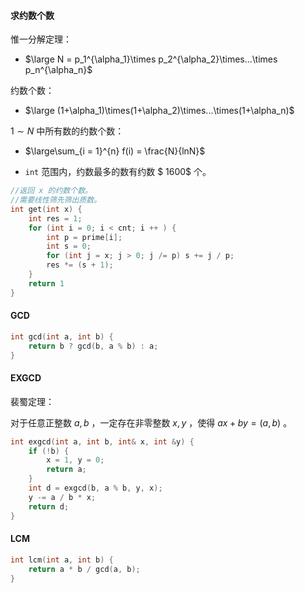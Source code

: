#### 求约数个数

惟一分解定理：

- $\large N = p_1^{\alpha_1}\times p_2^{\alpha_2}\times...\times p_n^{\alpha_n}$ 

约数个数：

- $\large (1+\alpha_1)\times(1+\alpha_2)\times...\times(1+\alpha_n)$ 

$1 \sim N$ 中所有数的约数个数：

- $\large\sum_{i = 1}^{n} f(i) = \frac{N}{lnN}$ 

- `int` 范围内，约数最多的数有约数 $ 1600$ 个。



```c++
//返回 x 的约数个数。
//需要线性筛先筛出质数。
int get(int x) {
    int res = 1;
	for (int i = 0; i < cnt; i ++ ) {
		int p = prime[i];
        int s = 0;
        for (int j = x; j > 0; j /= p) s += j / p;
        res *= (s + 1);
    }
    return 1
}
```

#### GCD

```c++
int gcd(int a, int b) {
    return b ? gcd(b, a % b) : a;
}
```

#### EXGCD

裴蜀定理：

对于任意正整数 $a,b$ ，一定存在非零整数 $x,y$ ，使得 $ax+by=(a,b)$ 。

```c++
int exgcd(int a, int b, int& x, int &y) {
	if (!b) {
		x = 1, y = 0;
		return a;
	}
	int d = exgcd(b, a % b, y, x);
	y -= a / b * x; 
	return d;
}
```

#### LCM

```c++
int lcm(int a, int b) {
    return a * b / gcd(a, b);
}
```
